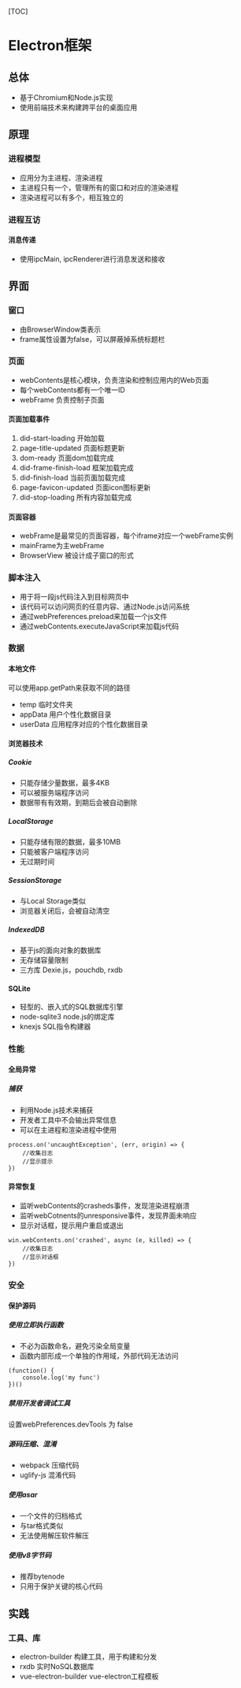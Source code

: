 [TOC]

# Electron框架

## 总体

* 基于Chromium和Node.js实现
* 使用前端技术来构建跨平台的桌面应用

## 原理

### 进程模型

* 应用分为主进程、渲染进程
* 主进程只有一个，管理所有的窗口和对应的渲染进程
* 渲染进程可以有多个，相互独立的

### 进程互访

#### 消息传递

* 使用ipcMain, ipcRenderer进行消息发送和接收


## 界面

### 窗口

* 由BrowserWindow类表示
* frame属性设置为false，可以屏蔽掉系统标题栏


### 页面

* webContents是核心模块，负责渲染和控制应用内的Web页面
* 每个webContents都有一个唯一ID
* webFrame 负责控制子页面

#### 页面加载事件

1. did-start-loading 开始加载
2. page-title-updated 页面标题更新
3. dom-ready 页面dom加载完成
4. did-frame-finish-load 框架加载完成
5. did-finish-load 当前页面加载完成
6. page-favicon-updated 页面icon图标更新
7. did-stop-loading 所有内容加载完成

#### 页面容器

* webFrame是最常见的页面容器，每个iframe对应一个webFrame实例
* mainFrame为主webFrame
* BrowserView 被设计成子窗口的形式



### 脚本注入

* 用于将一段js代码注入到目标网页中
* 该代码可以访问网页的任意内容、通过Node.js访问系统
* 通过webPreferences.preload来加载一个js文件
* 通过webContents.executeJavaScript来加载js代码


### 数据

#### 本地文件

可以使用app.getPath来获取不同的路径

* temp 临时文件夹
* appData 用户个性化数据目录
* userData 应用程序对应的个性化数据目录

#### 浏览器技术

##### Cookie 

* 只能存储少量数据，最多4KB
* 可以被服务端程序访问
* 数据带有有效期，到期后会被自动删除

##### LocalStorage

* 只能存储有限的数据，最多10MB
* 只能被客户端程序访问
* 无过期时间

##### SessionStorage

* 与Local Storage类似
* 浏览器关闭后，会被自动清空

##### IndexedDB

* 基于js的面向对象的数据库
* 无存储容量限制
* 三方库 Dexie.js，pouchdb, rxdb


#### SQLite

* 轻型的、嵌入式的SQL数据库引擎
* node-sqlite3 node.js的绑定库
* knexjs SQL指令构建器

### 性能

#### 全局异常

##### 捕获

* 利用Node.js技术来捕获
* 开发者工具中不会输出异常信息
* 可以在主进程和渲染进程中使用

```
process.on('uncaughtException', (err, origin) => {
    //收集日志
    //显示提示
})
```

#### 异常恢复

* 监听webContents的crasheds事件，发现渲染进程崩溃
* 监听webCotnents的unresponsive事件，发现界面未响应
* 显示对话框，提示用户重启或退出

```
win.webContents.on('crashed', async (e, killed) => {
    //收集日志
    //显示对话框
})
```



### 安全

#### 保护源码

##### 使用立即执行函数

* 不必为函数命名，避免污染全局变量
* 函数内部形成一个单独的作用域，外部代码无法访问

```
(function() {
    console.log('my func')
})()
```

##### 禁用开发者调试工具

设置webPreferences.devTools 为 false

##### 源码压缩、混淆

* webpack 压缩代码
* uglify-js  混淆代码

##### 使用asar

* 一个文件的归档格式
* 与tar格式类似
* 无法使用解压软件解压

##### 使用v8字节码

* 推荐bytenode
* 只用于保护关键的核心代码


## 实践

### 工具、库

* electron-builder 构建工具，用于构建和分发
* rxdb  实时NoSQL数据库
* vue-electron-builder vue-electron工程模板

